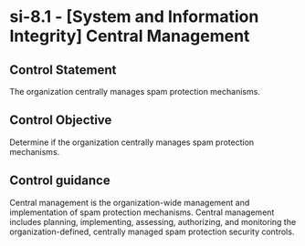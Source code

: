 # si-8.1 - \[System and Information Integrity\] Central Management

## Control Statement

The organization centrally manages spam protection mechanisms.

## Control Objective

Determine if the organization centrally manages spam protection mechanisms.

## Control guidance

Central management is the organization-wide management and implementation of spam protection mechanisms. Central management includes planning, implementing, assessing, authorizing, and monitoring the organization-defined, centrally managed spam protection security controls.
